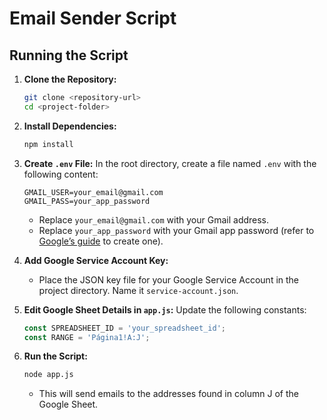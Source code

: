 # Email Sender Script

## Running the Script

1. **Clone the Repository:**
    ```bash
    git clone <repository-url>
    cd <project-folder>
    ```

2. **Install Dependencies:**
    ```bash
    npm install
    ```

3. **Create `.env` File:**
    In the root directory, create a file named `.env` with the following content:
    ```env
    GMAIL_USER=your_email@gmail.com
    GMAIL_PASS=your_app_password
    ```
    - Replace `your_email@gmail.com` with your Gmail address.
    - Replace `your_app_password` with your Gmail app password (refer to [Google’s guide](https://support.google.com/accounts/answer/185833?hl=en) to create one).

4. **Add Google Service Account Key:**
    - Place the JSON key file for your Google Service Account in the project directory. Name it `service-account.json`.

5. **Edit Google Sheet Details in `app.js`:**
    Update the following constants:
    ```javascript
    const SPREADSHEET_ID = 'your_spreadsheet_id';
    const RANGE = 'Página1!A:J';
    ```

6. **Run the Script:**
    ```bash
    node app.js
    ```
    - This will send emails to the addresses found in column J of the Google Sheet.
